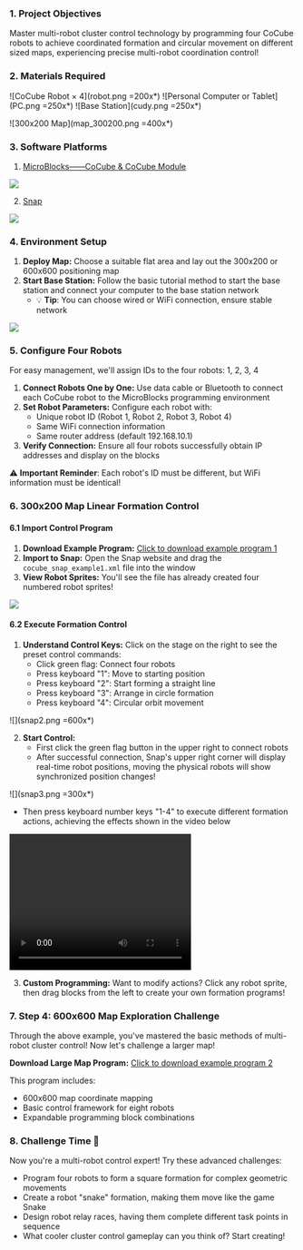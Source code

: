 ### 1. Project Objectives
Master multi-robot cluster control technology by programming four CoCube robots to achieve coordinated formation and circular movement on different sized maps, experiencing precise multi-robot coordination control!

### 2. Materials Required

![CoCube Robot × 4](robot.png =200x*)
![Personal Computer or Tablet](PC.png =250x*)
![Base Station](cudy.png =250x*)

![300x200 Map](map_300200.png =400x*)

### 3. Software Platforms

1. [MicroBlocks——CoCube & CoCube Module](https://microblocksfun.cn/run/microblocks.html#scripts=GP%20Scripts%0Adepends%20%27CoCube%27%20%27CoCube%20Module%27)

![](image-2.png)

2. [Snap](http://snap.codelab.club/snap.html)

![](img3.png)

### 4. Environment Setup

1. **Deploy Map:** Choose a suitable flat area and lay out the 300x200 or 600x600 positioning map
2. **Start Base Station:** Follow the basic tutorial method to start the base station and connect your computer to the base station network
   - 💡 **Tip**: You can choose wired or WiFi connection, ensure stable network

![](map_setup.png)

### 5. Configure Four Robots

For easy management, we'll assign IDs to the four robots: 1, 2, 3, 4

1. **Connect Robots One by One:** Use data cable or Bluetooth to connect each CoCube robot to the MicroBlocks programming environment
2. **Set Robot Parameters:** Configure each robot with:
   - Unique robot ID (Robot 1, Robot 2, Robot 3, Robot 4)
   - Same WiFi connection information
   - Same router address (default 192.168.10.1)
3. **Verify Connection:** Ensure all four robots successfully obtain IP addresses and display on the blocks

⚠️ **Important Reminder**: Each robot's ID must be different, but WiFi information must be identical!

### 6. 300x200 Map Linear Formation Control

#### 6.1 Import Control Program

1. **Download Example Program:** <a href="cocube_snap_example1.xml" download="cocube_snap_example1.xml">Click to download example program 1</a>
2. **Import to Snap:** Open the Snap website and drag the `cocube_snap_example1.xml` file into the window
3. **View Robot Sprites:** You'll see the file has already created four numbered robot sprites!

![](snap1.png)

#### 6.2 Execute Formation Control

1. **Understand Control Keys:** Click on the stage on the right to see the preset control commands:
   - Click green flag: Connect four robots
   - Press keyboard "1": Move to starting position  
   - Press keyboard "2": Start forming a straight line
   - Press keyboard "3": Arrange in circle formation
   - Press keyboard "4": Circular orbit movement

![](snap2.png =600x*)

2. **Start Control:** 
   - First click the green flag button in the upper right to connect robots
   - After successful connection, Snap's upper right corner will display real-time robot positions, moving the physical robots will show synchronized position changes!
   
![](snap3.png =300x*)

   - Then press keyboard number keys "1-4" to execute different formation actions, achieving the effects shown in the video below

<video width="320" height="240" controls>
  <source src="video_720p.mp4" type="video/mp4">
</video>

3. **Custom Programming:** Want to modify actions? Click any robot sprite, then drag blocks from the left to create your own formation programs!

### 7. Step 4: 600x600 Map Exploration Challenge

Through the above example, you've mastered the basic methods of multi-robot cluster control! Now let's challenge a larger map!

**Download Large Map Program:** <a href="cocube_snap_example2.xml" download="cocube_snap_example2.xml">Click to download example program 2</a>

This program includes:
- 600x600 map coordinate mapping
- Basic control framework for eight robots  
- Expandable programming block combinations

### 8. Challenge Time 🚀

Now you're a multi-robot control expert! Try these advanced challenges:
- Program four robots to form a square formation for complex geometric movements
- Create a robot "snake" formation, making them move like the game Snake
- Design robot relay races, having them complete different task points in sequence
- What cooler cluster control gameplay can you think of? Start creating!